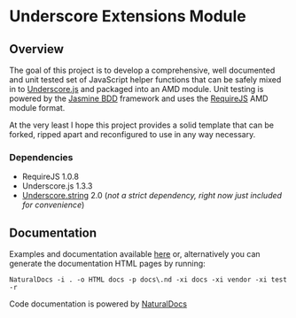 Underscore Extensions Module
============================

Overview
--------

The goal of this project is to develop a comprehensive, well documented and unit tested set of JavaScript helper functions that can be safely mixed in to [Underscore.js](http://underscorejs.org/) and packaged into an AMD module. Unit testing is powered by the [Jasmine BDD](http://pivotal.github.com/jasmine/) framework and uses the [RequireJS](http://requirejs.org/) AMD module format.

At the very least I hope this project provides a solid template that can be forked, ripped apart and reconfigured to use in any way necessary.

### Dependencies

-   RequireJS 1.0.8
-   Underscore.js 1.3.3
-   [Underscore.string](http://epeli.github.com/underscore.string/) 2.0 (*not a strict dependency, right now just included for convenience*)

Documentation
-------------

Examples and documentation available [here](http://prototypef.github.com/underscore-extensions-module/docs/) or, alternatively you can generate the documentation HTML pages by running:

    NaturalDocs -i . -o HTML docs -p docs\.nd -xi docs -xi vendor -xi test -r

Code documentation is powered by [NaturalDocs](http://www.naturaldocs.org/)
